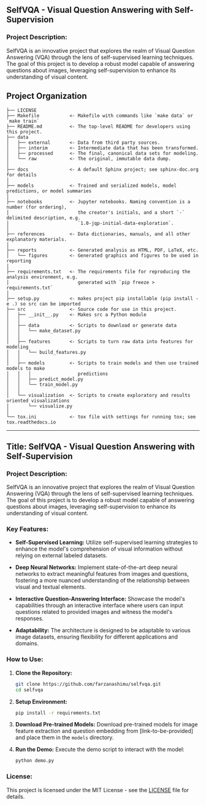 ## SelfVQA - Visual Question Answering with Self-Supervision

### Project Description:
SelfVQA is an innovative project that explores the realm of Visual Question Answering (VQA) through the lens of self-supervised learning techniques. The goal of this project is to develop a robust model capable of answering questions about images, leveraging self-supervision to enhance its understanding of visual content.


Project Organization
------------

    ├── LICENSE
    ├── Makefile           <- Makefile with commands like `make data` or `make train`
    ├── README.md          <- The top-level README for developers using this project.
    ├── data
    │   ├── external       <- Data from third party sources.
    │   ├── interim        <- Intermediate data that has been transformed.
    │   ├── processed      <- The final, canonical data sets for modeling.
    │   └── raw            <- The original, immutable data dump.
    │
    ├── docs               <- A default Sphinx project; see sphinx-doc.org for details
    │
    ├── models             <- Trained and serialized models, model predictions, or model summaries
    │
    ├── notebooks          <- Jupyter notebooks. Naming convention is a number (for ordering),
    │                         the creator's initials, and a short `-` delimited description, e.g.
    │                         `1.0-jqp-initial-data-exploration`.
    │
    ├── references         <- Data dictionaries, manuals, and all other explanatory materials.
    │
    ├── reports            <- Generated analysis as HTML, PDF, LaTeX, etc.
    │   └── figures        <- Generated graphics and figures to be used in reporting
    │
    ├── requirements.txt   <- The requirements file for reproducing the analysis environment, e.g.
    │                         generated with `pip freeze > requirements.txt`
    │
    ├── setup.py           <- makes project pip installable (pip install -e .) so src can be imported
    ├── src                <- Source code for use in this project.
    │   ├── __init__.py    <- Makes src a Python module
    │   │
    │   ├── data           <- Scripts to download or generate data
    │   │   └── make_dataset.py
    │   │
    │   ├── features       <- Scripts to turn raw data into features for modeling
    │   │   └── build_features.py
    │   │
    │   ├── models         <- Scripts to train models and then use trained models to make
    │   │   │                 predictions
    │   │   ├── predict_model.py
    │   │   └── train_model.py
    │   │
    │   └── visualization  <- Scripts to create exploratory and results oriented visualizations
    │       └── visualize.py
    │
    └── tox.ini            <- tox file with settings for running tox; see tox.readthedocs.io


--------

## Title: SelfVQA - Visual Question Answering with Self-Supervision

### Project Description:
SelfVQA is an innovative project that explores the realm of Visual Question Answering (VQA) through the lens of self-supervised learning techniques. The goal of this project is to develop a robust model capable of answering questions about images, leveraging self-supervision to enhance its understanding of visual content.

### Key Features:
- **Self-Supervised Learning:** Utilize self-supervised learning strategies to enhance the model's comprehension of visual information without relying on external labeled datasets.
  
- **Deep Neural Networks:** Implement state-of-the-art deep neural networks to extract meaningful features from images and questions, fostering a more nuanced understanding of the relationship between visual and textual elements.

- **Interactive Question-Answering Interface:** Showcase the model's capabilities through an interactive interface where users can input questions related to provided images and witness the model's responses.

- **Adaptability:** The architecture is designed to be adaptable to various image datasets, ensuring flexibility for different applications and domains.

### How to Use:
1. **Clone the Repository:**
   ```bash
   git clone https://github.com/farzanashimu/selfvqa.git
   cd selfvqa
   ```

2. **Setup Environment:**
   ```bash
   pip install -r requirements.txt
   ```

3. **Download Pre-trained Models:**
   Download pre-trained models for image feature extraction and question embedding from [link-to-be-provided] and place them in the `models` directory.

4. **Run the Demo:**
   Execute the demo script to interact with the model:
   ```bash
   python demo.py
   ```

### License:
This project is licensed under the MIT License - see the [LICENSE](LICENSE) file for details.

